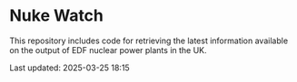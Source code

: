 # Nuke Watch

This repository includes code for retrieving the latest information available on the output of EDF nuclear power plants in the UK.

Last updated: 2025-03-25 18:15
